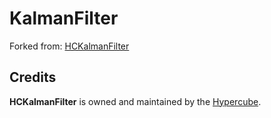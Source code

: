 # KalmanFilter

Forked from: [HCKalmanFilter](https://github.com/Hypercubesoft/HCKalmanFilter)

## Credits
**HCKalmanFilter** is owned and maintained by the [Hypercube](http://hypercubesoft.com/).

